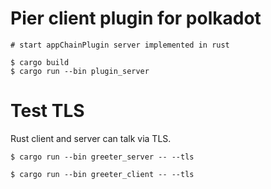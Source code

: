 # Pier client plugin for polkadot

```
# start appChainPlugin server implemented in rust

$ cargo build
$ cargo run --bin plugin_server
```

# Test TLS

Rust client and server can talk via TLS.

```
$ cargo run --bin greeter_server -- --tls

$ cargo run --bin greeter_client -- --tls
```
